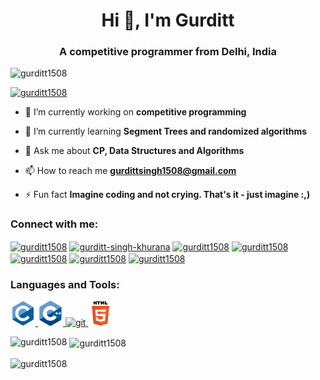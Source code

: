 <h1 align="center">Hi 👋, I'm Gurditt</h1>
<h3 align="center">A competitive programmer from Delhi, India</h3>

<p align="left"> <img src="https://komarev.com/ghpvc/?username=gurditt1508&label=Profile%20views&color=0e75b6&style=flat" alt="gurditt1508" /> </p>

<p align="left"> <a href="https://github.com/ryo-ma/github-profile-trophy"><img src="https://github-profile-trophy.vercel.app/?username=gurditt1508" alt="gurditt1508" /></a> </p>

- 🔭 I’m currently working on **competitive programming**

- 🌱 I’m currently learning **Segment Trees and randomized algorithms**

- 💬 Ask me about **CP, Data Structures and Algorithms**

- 📫 How to reach me **gurdittsingh1508@gmail.com**

- ⚡ Fun fact **Imagine coding and not crying. That's it - just imagine :,)**

<h3 align="left">Connect with me:</h3>
<p align="left">
<a href="https://twitter.com/gurditt1508" target="blank"><img align="center" src="https://raw.githubusercontent.com/rahuldkjain/github-profile-readme-generator/master/src/images/icons/Social/twitter.svg" alt="gurditt1508" height="30" width="40" /></a>
<a href="https://linkedin.com/in/gurditt-singh-khurana" target="blank"><img align="center" src="https://raw.githubusercontent.com/rahuldkjain/github-profile-readme-generator/master/src/images/icons/Social/linked-in-alt.svg" alt="gurditt-singh-khurana" height="30" width="40" /></a>
<a href="https://www.codechef.com/users/gurditt1508" target="blank"><img align="center" src="https://cdn.jsdelivr.net/npm/simple-icons@3.1.0/icons/codechef.svg" alt="gurditt1508" height="30" width="40" /></a>
<a href="https://www.hackerrank.com/gurditt1508" target="blank"><img align="center" src="https://raw.githubusercontent.com/rahuldkjain/github-profile-readme-generator/master/src/images/icons/Social/hackerrank.svg" alt="gurditt1508" height="30" width="40" /></a>
<a href="https://codeforces.com/profile/gurditt1508" target="blank"><img align="center" src="https://raw.githubusercontent.com/rahuldkjain/github-profile-readme-generator/master/src/images/icons/Social/codeforces.svg" alt="gurditt1508" height="30" width="40" /></a>
<a href="https://www.leetcode.com/gurditt1508" target="blank"><img align="center" src="https://raw.githubusercontent.com/rahuldkjain/github-profile-readme-generator/master/src/images/icons/Social/leet-code.svg" alt="gurditt1508" height="30" width="40" /></a>
<a href="https://auth.geeksforgeeks.org/user/gurditt1508" target="blank"><img align="center" src="https://raw.githubusercontent.com/rahuldkjain/github-profile-readme-generator/master/src/images/icons/Social/geeks-for-geeks.svg" alt="gurditt1508" height="30" width="40" /></a>
</p>

<h3 align="left">Languages and Tools:</h3>
<p align="left"> <a href="https://www.cprogramming.com/" target="_blank" rel="noreferrer"> <img src="https://raw.githubusercontent.com/devicons/devicon/master/icons/c/c-original.svg" alt="c" width="40" height="40"/> </a> <a href="https://www.w3schools.com/cpp/" target="_blank" rel="noreferrer"> <img src="https://raw.githubusercontent.com/devicons/devicon/master/icons/cplusplus/cplusplus-original.svg" alt="cplusplus" width="40" height="40"/> </a> <a href="https://git-scm.com/" target="_blank" rel="noreferrer"> <img src="https://www.vectorlogo.zone/logos/git-scm/git-scm-icon.svg" alt="git" width="40" height="40"/> </a> <a href="https://www.w3.org/html/" target="_blank" rel="noreferrer"> <img src="https://raw.githubusercontent.com/devicons/devicon/master/icons/html5/html5-original-wordmark.svg" alt="html5" width="40" height="40"/> </a> </p>

<p><img align="left" src="https://github-readme-stats.vercel.app/api/top-langs?username=gurditt1508&show_icons=true&locale=en&layout=compact" alt="gurditt1508" /></p>

<p>&nbsp;<img align="center" src="https://github-readme-stats.vercel.app/api?username=gurditt1508&show_icons=true&locale=en" alt="gurditt1508" /></p>

<p><img align="center" src="https://github-readme-streak-stats.herokuapp.com/?user=gurditt1508&" alt="gurditt1508" /></p>
